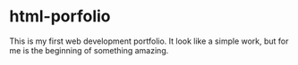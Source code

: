 # html-porfolio
This is my first web development portfolio. It look like a simple work, but for me is the beginning of something amazing.
